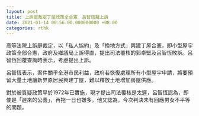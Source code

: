 ```yaml
---
layout: post
title: 上訴庭裁定丁屋政策全合憲　呂智恆擬上訴
date: 2021-01-14 00:56:00.000000000 +08:00
categories: rthk
---
```


高等法院上訴庭裁定，以「私人協約」及「換地方式」興建丁屋合憲，即小型屋宇政策全部合憲，政府及鄉議局上訴得直，提出司法覆核的郭卓堅及呂智恆敗訴。呂智恆回覆查詢時表示，考慮提出上訴。

呂智恆表示，案件關乎全港市民利益，政府若恢復處理所有小型屋宇申請，將要預留大量土地讓新界原居民興建丁屋，難以釋放土地增加房屋供應。

對於被質疑政策早於1972年已實施，現才提出司法覆核是太遲，呂智恆認為，即使是「遲來的公義」，再拖一日也嫌多。他又認為，今次判決未有回應男女不平等的問題。
